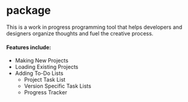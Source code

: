 # package
This is a work in progress programming tool that helps developers and designers organize thoughts and fuel the creative process.
<p><h4>Features include:</h4>
  <ul><li>Making New Projects</li>
    <li>Loading Existing Projects</li>
    <li>Adding To-Do Lists
      <ul>
        <li>Project Task List</li>
        <li>Version Specific Task Lists</li>
        <li>Progress Tracker</li>
      </ul>
    </li>
	</ul>
</p>
